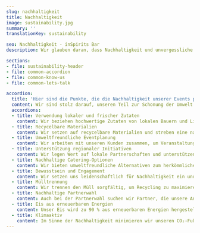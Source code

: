 ```yaml
---
slug: nachhaltigkeit
title: Nachhaltigkeit
image: sustainability.jpg
summary: ''
translationKey: sustainability

seo: Nachhaltigkeit - inSpirits Bar
description: Wir glauben daran, dass Nachhaltigkeit und unvergessliche Momente sich nicht im Weg stehen!…

sections:
- file: sustainability-header
- file: common-accordion
- file: common-know-us
- file: common-lets-talk

accordion:
  title: 'Hier sind die Punkte, die die Nachhaltigkeit unserer Events positiv beeinflussen:'
  content: Wir sind stolz darauf, unseren Teil zur Schonung der Umwelt beizutragen und gleichzeitig unvergessliche Momente zu schaffen. 🌿🍹
  accordions:
  - title: Verwendung lokaler und frischer Zutaten
    content: Wir beziehen hochwertige Zutaten von lokalen Bauern und Lieferanten, was die Transportwege verkürzt und die lokale Wirtschaft unterstützt.
  - title: Recycelbare Materialien
    content: Wir setzen auf recycelbare Materialien und streben eine nahezu Null-Abfall-Produktion an.
  - title: Umweltfreundliche Eventplanung
    content: Wir arbeiten mit unseren Kunden zusammen, um Veranstaltungen so umweltfreundlich wie möglich zu gestalten, indem wir sicherstellen, dass alle verwendeten Materialien wiederverwendet oder recycelt werden können.
  - title: Unterstützung regionaler Initiativen
    content: Wir legen Wert auf lokale Partnerschaften und unterstützen regionale Initiativen, was die Gemeinschaft stärkt und die Umwelt schont.
  - title: Nachhaltige Catering-Optionen
    content: Wir bieten umweltfreundliche Alternativen zum herkömmlichen Catering an, was die Menge an Abfall reduziert und die Umweltbelastung minimiert.
  - title: Bewusstsein und Engagement
    content: Wir setzen uns leidenschaftlich für Nachhaltigkeit ein und ermutigen unsere Kunden, umweltbewusste Entscheidungen zu treffen.
  - title: Mülltrennung
    content: Wir trennen den Müll sorgfältig, um Recycling zu maximieren und die Umweltbelastung zu minimieren.
  - title: Nachhaltige Partnerwahl
    content: Auch bei der Partnerwahl suchen wir Partner, die unsere Ansichten in puncto Nachhaltigkeit teilen.
  - title: Eis aus erneuerbaren Energien
    content: Unser Eis wird zu 90 % aus erneuerbaren Energien hergestellt.
  - title: Klimaaktiv
    content: Im Sinne der Nachhaltigkeit minimieren wir unseren CO₂-Fußabdruck und gleichen unvermeidbare Emissionen durch Aufforstungsprojekte aus.
---
```

